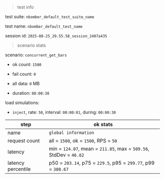 > test info

test suite: `nbomber_default_test_suite_name`

test name: `nbomber_default_test_name`

session id: `2025-08-25_20.55.58_session_2407a435`

> scenario stats

scenario: `concurrent_get_bars`

  - ok count: `1500`

  - fail count: `0`

  - all data: `0` MB

  - duration: `00:00:30`

load simulations:

  - `inject`, rate: `50`, interval: `00:00:01`, during: `00:00:30`

|step|ok stats|
|---|---|
|name|`global information`|
|request count|all = `1500`, ok = `1500`, RPS = `50`|
|latency|min = `124.07`, mean = `211.85`, max = `509.56`, StdDev = `46.62`|
|latency percentile|p50 = `203.14`, p75 = `229.5`, p95 = `299.77`, p99 = `380.67`|




